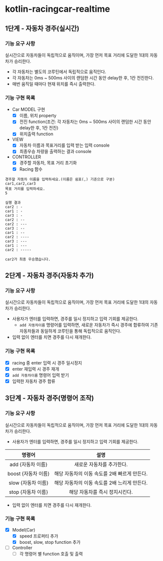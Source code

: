 # kotlin-racingcar-realtime

## 1단계 - 자동차 경주(실시간)
### 기능 요구 사항
실시간으로 자동차들이 독립적으로 움직이며, 가장 먼저 목표 거리에 도달한 1대의 자동차가 승리한다.
- 각 자동차는 별도의 코루틴에서 독립적으로 움직인다.
- 각 자동차는 0ms ~ 500ms 사이의 랜덤한 시간 동안 delay한 후, 1칸 전진한다.
- 매번 움직일 때마다 현재 위치를 즉시 출력한다.

### 기능 구현 목록
- Car MODEL 구현
  - [x] 이름, 위치 property
  - [x] 전진 function(조건: 각 자동차는 0ms ~ 500ms 사이의 랜덤한 시간 동안 delay한 후, 1칸 전진)
  - [x] 위치출력 function
- VIEW
  - [x] 자동차 이름과 목표거리를 입력 받는 입력 console
  - [x] 최종우승 차량을 출력하는 결과 console
- CONTROLLER
  - [x] 경주할 자동차, 목표 거리 초기화
  - [x] Racing 함수

```aiignore
경주할 자동차 이름을 입력하세요.(이름은 쉼표(,) 기준으로 구분)
car1,car2,car3
목표 거리를 입력하세요.
5

실행 결과
car2 : -
car1 : -
car3 : -
car2 : --
car2 : ---
car3 : --
car1 : --
car2 : ----
car3 : ---
car1 : ---
car2 : -----

car2가 최종 우승했습니다.
```

## 2단계 - 자동차 경주(자동차 추가)
### 기능 요구 사항
실시간으로 자동차들이 독립적으로 움직이며, 가장 먼저 목표 거리에 도달한 1대의 자동차가 승리한다.
- 사용자가 엔터를 입력하면, 경주를 일시 정지하고 입력 기회를 제공한다.
  - `add 자동차이름` 명령어를 입력하면, 새로운 자동차가 즉시 경주에 합류하여 기존 자동차들과 동일하게 코루틴을 통해 독립적으로 움직인다.
- 입력 없이 엔터를 치면 경주를 다시 재개한다.

### 기능 구현 목록
- [x] racing 중 enter 입력 시 경주 일시정지
- [x] enter 재입력 시 경주 재개
- [x] `add 자동차이름` 명령어 입력 받기
- [x] 입력한 자동차 경주 합류

## 3단계 - 자동차 경주(명령어 조작)
### 기능 요구 사항
실시간으로 자동차들이 독립적으로 움직이며, 가장 먼저 목표 거리에 도달한 1대의 자동차가 승리한다.

- 사용자가 엔터를 입력하면, 경주를 일시 정지하고 입력 기회를 제공한다.

|      명령어       | 설명 |
|:--------------:|:---:|
|  add {자동차 이름}  |새로운 자동차를 추가한다.|
| boost {자동차 이름} |해당 자동차의 이동 속도를 2배 빠르게 만든다.|
| slow {자동차 이름}  |해당 자동차의 이동 속도를 2배 느리게 만든다.|
| stop {자동차 이름}  |해당 자동차를 즉시 정지시킨다.|

- 입력 없이 엔터를 치면 경주를 다시 재개한다.

### 기능 구현 목록
- [x] Model(Car)
  - [x] speed 프로퍼티 추가
  - [x] boost, slow, stop function 추가
- [ ] Controller
  - [ ] 각 명령어 별 function 호출 및 출력